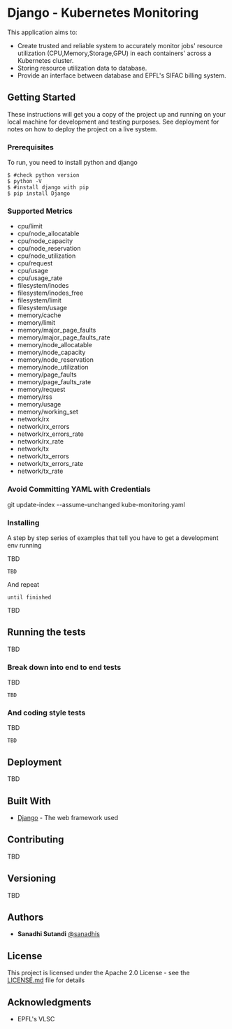 # Django - Kubernetes Monitoring

This application aims to:
* Create trusted and reliable system to accurately monitor jobs' resource utilization (CPU,Memory,Storage,GPU) in each containers' across a Kubernetes cluster.
* Storing resource utilization data to database.
* Provide an interface between database and EPFL's SIFAC billing system. 

## Getting Started

These instructions will get you a copy of the project up and running on your local machine for development and testing purposes. See deployment for notes on how to deploy the project on a live system.

### Prerequisites

To run, you need to install python and django

```
$ #check python version
$ python -V
$ #install django with pip
$ pip install Django
```

### Supported Metrics
* cpu/limit
* cpu/node_allocatable
* cpu/node_capacity
* cpu/node_reservation
* cpu/node_utilization
* cpu/request
* cpu/usage
* cpu/usage_rate
* filesystem/inodes
* filesystem/inodes_free
* filesystem/limit
* filesystem/usage
* memory/cache
* memory/limit
* memory/major_page_faults
* memory/major_page_faults_rate
* memory/node_allocatable
* memory/node_capacity
* memory/node_reservation
* memory/node_utilization
* memory/page_faults
* memory/page_faults_rate
* memory/request
* memory/rss
* memory/usage
* memory/working_set
* network/rx
* network/rx_errors
* network/rx_errors_rate
* network/rx_rate
* network/tx
* network/tx_errors
* network/tx_errors_rate
* network/tx_rate

### Avoid Committing YAML with Credentials

git update-index --assume-unchanged kube-monitoring.yaml

### Installing

A step by step series of examples that tell you have to get a development env running

TBD

```
TBD
```

And repeat

```
until finished
```

TBD

## Running the tests

TBD

### Break down into end to end tests

TBD

```
TBD
```

### And coding style tests

TBD

```
TBD
```

## Deployment

TBD

## Built With

* [Django](https://docs.djangoproject.com/en/1.11/releases/1.11.5) - The web framework used

## Contributing

TBD

## Versioning

TBD

## Authors

* **Sanadhi Sutandi** [@sanadhis](https://github.com/sanadhis)

## License

This project is licensed under the Apache 2.0 License - see the [LICENSE.md](LICENSE.md) file for details

## Acknowledgments

* EPFL's VLSC

